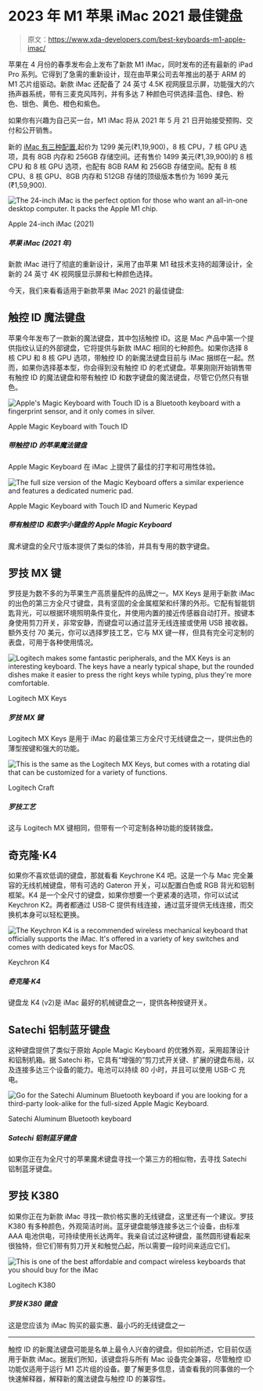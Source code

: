 # 2023 年 M1 苹果 iMac 2021 最佳键盘

> 原文：<https://www.xda-developers.com/best-keyboards-m1-apple-imac/>

苹果在 4 月份的春季发布会上发布了新款 M1 iMac，同时发布的还有最新的 iPad Pro 系列。它得到了急需的重新设计，现在由苹果公司去年推出的基于 ARM 的 M1 芯片组驱动。新款 iMac 还配备了 24 英寸 4.5K 视网膜显示屏，功能强大的六扬声器系统，带有三麦克风阵列，并有多达 7 种颜色可供选择:蓝色、绿色、粉色、银色、黄色、橙色和紫色。

如果你有兴趣为自己买一台，M1 iMac 将从 2021 年 5 月 21 日开始接受预购、交付和公开销售。

新的 [iMac 有三种配置](https://www.xda-developers.com/apple-imac-2021-pre-orders/),起价为 1299 美元(₹1,19,900)，8 核 CPU，7 核 GPU 选项，具有 8GB 内存和 256GB 存储空间。还有售价 1499 美元(₹1,39,900)的 8 核 CPU 和 8 核 GPU 选项，也配有 8GB RAM 和 256GB 存储空间。配有 8 核 CPU、8 核 GPU、8GB 内存和 512GB 存储的顶级版本售价为 1699 美元(₹1,59,900).

 <picture>![The 24-inch iMac is the perfect option for those who want an all-in-one desktop computer. It packs the Apple M1 chip.](img/38d6ec204e7d829b2f54c20a3ebf9a85.png)</picture> 

Apple 24-inch iMac (2021)

##### 苹果 iMac (2021 年)

新款 iMac 进行了彻底的重新设计，采用了由苹果 M1 硅技术支持的超薄设计，全新的 24 英寸 4K 视网膜显示屏和七种颜色选择。

今天，我们来看看适用于新款苹果 iMac 2021 的最佳键盘:

## 触控 ID 魔法键盘

苹果今年发布了一款新的魔法键盘，其中包括触控 ID。这是 Mac 产品中第一个提供指纹认证的外部键盘，它将提供与新款 IMAC 相同的七种颜色。如果你选择 8 核 CPU 和 8 核 GPU 选项，带触控 ID 的新魔法键盘目前与 iMac 捆绑在一起。然而，如果你选择基本型，你会得到没有触控 ID 的老式键盘。苹果刚刚开始销售带有触控 ID 的魔法键盘和带有触控 ID 和数字键盘的魔法键盘，尽管它仍然只有银色。

 <picture>![Apple's Magic Keyboard with Touch ID is a Bluetooth keyboard with a fingerprint sensor, and it only comes in silver.](img/7808d78f83d9903c352a8bb2a376cb02.png)</picture> 

Apple Magic Keyboard with Touch ID

##### 带触控 ID 的苹果魔法键盘

Apple Magic Keyboard 在 iMac 上提供了最佳的打字和可用性体验。

 <picture>![The full size version of the Magic Keyboard offers a similar experience and features a dedicated numeric pad.](img/62de3a1cd3e11c12b45c9772d0cc54c2.png)</picture> 

Apple Magic Keyboard with Touch ID and Numeric Keypad

##### 带有触控 ID 和数字小键盘的 Apple Magic Keyboard

魔术键盘的全尺寸版本提供了类似的体验，并具有专用的数字键盘。

## 罗技 MX 键

罗技是为数不多的为苹果生产高质量配件的品牌之一。MX Keys 是用于新款 iMac 的出色的第三方全尺寸键盘，具有坚固的全金属框架和纤薄的外形。它配有智能钥匙背光，可以根据环境照明条件变化，并使用内置的接近传感器自动打开。按键本身使用剪刀开关，非常安静，而键盘可以通过蓝牙无线连接或使用 USB 接收器。额外支付 70 美元，你可以选择罗技工艺，它与 MX 键一样，但具有完全可定制的表盘，可用于各种使用情况。

 <picture>![Logitech makes some fantastic peripherals, and the MX Keys is an interesting keyboard. The keys have a nearly typical shape, but the rounded dishes make it easier to press the right keys while typing, plus they're more comfortable.](img/92d758519cdc096434fc39eb4ae3e5d0.png)</picture> 

Logitech MX Keys

##### 罗技 MX 键

Logitech MX Keys 是用于 iMac 的最佳第三方全尺寸无线键盘之一，提供出色的薄型按键和强大的功能。

 <picture>![This is the same as the Logitech MX Keys, but comes with a rotating dial that can be customized for a variety of functions.](img/0c061cef3bbd4a31978976b76d095d0f.png)</picture> 

Logitech Craft

##### 罗技工艺

这与 Logitech MX 键相同，但带有一个可定制各种功能的旋转拨盘。

## 奇克隆·K4

如果你不喜欢低调的键盘，那就看看 Keychrone K4 吧。这是一个与 Mac 完全兼容的无线机械键盘，带有可选的 Gateron 开关，可以配置白色或 RGB 背光和铝制框架。K4 是一个全尺寸的键盘，如果你想要一个更紧凑的选项，你可以试试 Keychron K2。两者都通过 USB-C 提供有线连接，通过蓝牙提供无线连接，而交换机本身可以轻松更换。

 <picture>![The Keychron K4 is a recommended wireless mechanical keyboard that officially supports the iMac. It's offered in a variety of key switches and comes with dedicated keys for MacOS.](img/b6e22063867d8368163b66c0fe228a14.png)</picture> 

Keychron K4

##### 奇克隆·K4

键盘龙 K4 (v2)是 iMac 最好的机械键盘之一，提供各种按键开关。

## Satechi 铝制蓝牙键盘

这种键盘提供了类似于原始 Apple Magic Keyboard 的优雅外观，采用超薄设计和铝制机箱。据 Satechi 称，它具有“增强的”剪刀式开关键、扩展的键盘布局，以及连接多达三个设备的能力。电池可以持续 80 小时，并且可以使用 USB-C 充电。

 <picture>![Go for the Satechi Aluminum Bluetooth keyboard if you are looking for a third-party look-alike for the full-sized Apple Magic Keyboard.](img/bfc06a6fcfde480499f278203fc2b91f.png)</picture> 

Satechi Aluminum Bluetooth keyboard

##### Satechi 铝制蓝牙键盘

如果你正在为全尺寸的苹果魔术键盘寻找一个第三方的相似物，去寻找 Satechi 铝制蓝牙键盘。

## 罗技 K380

如果你正在为新款 iMac 寻找一款价格实惠的无线键盘，这里还有一个建议。罗技 K380 有多种颜色，外观简洁时尚。蓝牙键盘能够连接多达三个设备，由标准 AAA 电池供电，可持续使用长达两年。我亲自试过这种键盘，虽然圆形键看起来很独特，但它们带有剪刀开关和触觉凸起，所以需要一段时间来适应它们。

 <picture>![This is one of the best affordable and compact wireless keyboards that you should buy for the iMac](img/4986b1496e722941b743cce45d456cac.png)</picture> 

Logitech K380

##### 罗技 K380 键盘

这是您应该为 iMac 购买的最实惠、最小巧的无线键盘之一

* * *

触控 ID 的新魔法键盘可能是名单上最令人兴奋的键盘。但如前所述，它目前仅适用于新款 iMac。据我们所知，该键盘将与所有 Mac 设备完全兼容，尽管触控 ID 功能仅适用于运行 M1 芯片组的设备。要了解更多信息，请查看我的同事做的一个快速解释器，解释新的魔法键盘与触控 ID 的兼容性。